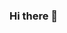 ### Hi there 👋

<!--
**Johnny-J-Ramos/Johnny-J-Ramos** is a ✨ _special_ ✨ repository because its `README.md` (this file) appears on your GitHub profile.

Meu nome é Lucas Bittencourt, Técnico em Desenvolvimento de Sistemas e apaixonado por Desenvolvimento.

- 🔭 office_worker Trabalhando como estagiário Desenvolvedor na LIAX Tecnologia
- 🌱 blue_heart Techs: React.js, React Native, Node.js, Docker, TypeScript e mais!
- 👯 books Estudando sobre CI/CD com Jenkins, Docker e AWS heart

https://github.com/Johnny-J-Ramos
